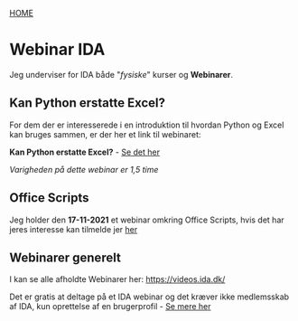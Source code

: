 [HOME](../README.md)
# Webinar IDA
Jeg underviser for IDA både "*fysiske*" kurser og **Webinarer**.

## Kan Python erstatte Excel?
For dem der er interesserede i en introduktion til hvordan Python og Excel kan bruges sammen, er der her et link til webinaret:

**Kan Python erstatte Excel?** - [Se det her](https://videos.ida.dk/media/Kan+Python+erstatte+ExcelF/1_oy9w06wj)

*Varigheden på dette webinar er 1,5 time*

## Office Scripts
Jeg holder den **17-11-2021** et webinar omkring Office Scripts, hvis det har jeres interesse kan tilmelde jer [her](https://ida.dk/arrangementer-og-kurser/arrangementer/introduktion-til-excel-online-scripts-webinar-341158)


## Webinarer generelt
I kan se alle afholdte Webinarer her: https://videos.ida.dk/

Det er gratis at deltage på et IDA webinar og det kræver ikke medlemsskab af IDA, kun oprettelse af en brugerprofil - [Se mere her](https://ida.dk/soeg#?cludoquery=webinar&cludoCategory=Arrangementer%20og%20kurser&cludoCourseCategory=Webinar&cludoStatus=Afholdes,Venteliste&cludopage=3&cludoinputtype=standard)